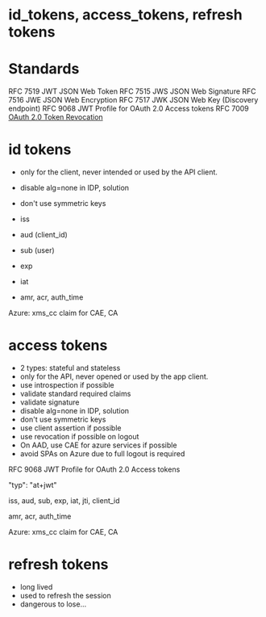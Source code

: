# id_tokens, access_tokens, refresh tokens

# Standards

RFC 7519 JWT JSON Web Token 
RFC 7515 JWS JSON Web Signature 
RFC 7516 JWE JSON Web Encryption 
RFC 7517 JWK JSON Web Key (Discovery endpoint)
RFC 9068 JWT Profile for OAuth 2.0 Access tokens
RFC 7009 [OAuth 2.0 Token Revocation](https://www.rfc-editor.org/rfc/rfc7009)

# id tokens

- only for the client, never intended or used by the API client.
- disable alg=none in IDP, solution
- don't use symmetric keys

- iss
- aud (client_id)
- sub (user)
- exp
- iat

- amr, acr, auth_time

Azure: xms_cc claim for CAE, CA

# access tokens

- 2 types: stateful and stateless
- only for the API, never opened or used by the app client.
- use introspection if possible
- validate standard required claims
- validate signature
- disable alg=none in IDP, solution
- don't use symmetric keys
- use client assertion if possible
- use revocation if possible on logout
- On AAD, use CAE for azure services if possible
- avoid SPAs on Azure due to full logout is required

RFC 9068 JWT Profile for OAuth 2.0 Access tokens

"typ": "at+jwt"

iss, aud, sub, exp, iat, jti, client_id

amr, acr, auth_time

Azure: xms_cc claim for CAE, CA

# refresh tokens

- long lived
- used to refresh the session
- dangerous to lose...
